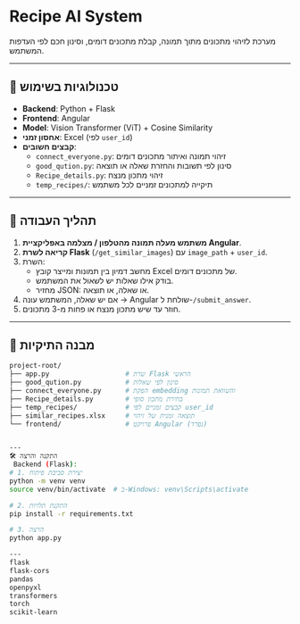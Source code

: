 # Recipe AI System 

מערכת לזיהוי מתכונים מתוך תמונה, קבלת מתכונים דומים, וסינון חכם לפי העדפות המשתמש.

---

## 🔧 טכנולוגיות בשימוש

- **Backend**: Python + Flask
- **Frontend**: Angular
- **Model**: Vision Transformer (ViT) + Cosine Similarity
- **אחסון זמני**: Excel (לפי `user_id`)
- **קבצים חשובים**:
  - `connect_everyone.py`: זיהוי תמונה ואיתור מתכונים דומים
  - `good_qution.py`: סינון לפי תשובות והחזרת שאלה או תוצאה
  - `Recipe_details.py`: זיהוי מתכון מנצח
  - `temp_recipes/`: תיקייה למתכונים זמניים לכל משתמש

---

## 🚀 תהליך העבודה

1. **משתמש מעלה תמונה מהטלפון / מצלמה באפליקציית Angular**.
2. **קריאה לשרת Flask** (`/get_similar_images`) עם `image_path` + `user_id`.
3. השרת:
   - מחשב דמיון בין תמונות ומייצר קובץ Excel של מתכונים דומים.
   - בודק אילו שאלות יש לשאול את המשתמש.
   - מחזיר JSON: או שאלה, או תוצאה.
4. אם יש שאלה, המשתמש עונה → Angular שולחת ל-`/submit_answer`.
5. חוזר עד שיש מתכון מנצח או פחות מ-3 מתכונים.

---

## 📁 מבנה התיקיות

```bash
project-root/
├── app.py                   # שרת Flask הראשי
├── good_qution.py           # סינון לפי שאלות
├── connect_everyone.py      # הפקת embedding והשוואת תמונות
├── Recipe_details.py        # בחירת מתכון סופי
├── temp_recipes/            # קבצים זמניים לפי user_id
├── similar_recipes.xlsx     # תוצאה זמנית של זיהוי
└── frontend/                # פרויקט Angular (נפרד)


---
🛠️ התקנה והרצה
 Backend (Flask):
# 1. יצירת סביבת פיתוח
python -m venv venv
source venv/bin/activate  # ב-Windows: venv\Scripts\activate

# 2. התקנת תלויות
pip install -r requirements.txt

# 3. הרצה
python app.py

---
flask
flask-cors
pandas
openpyxl
transformers
torch
scikit-learn

